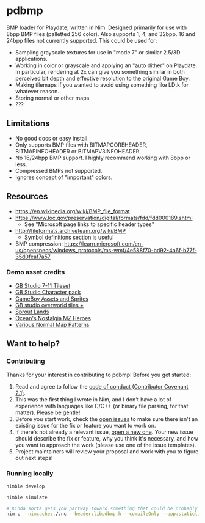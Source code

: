 # pdbmp

BMP loader for Playdate, written in Nim. Designed primarily for use with 8bpp BMP files (palletted 256 color). Also supports 1, 4, and 32bpp. 16 and 24bpp files not currently supported. This could be used for:

* Sampling grayscale textures for use in "mode 7" or similar 2.5/3D applications.
* Working in color or grayscale and applying an "auto dither" on Playdate. In particular, rendering at 2x can give you something similar in both perceived bit depth and effective resolution to the original Game Boy.
* Making tilemaps if you wanted to avoid using something like LDtk for whatever reason.
* Storing normal or other maps
* ???

## Limitations

* No good docs or easy install.
* Only supports BMP files with BITMAPCOREHEADER, BITMAPINFOHEADER or BITMAPV3INFOHEADER.
* No 16/24bpp BMP support. I highly recommend working with 8bpp or less.
* Compressed BMPs not supported.
* Ignores concept of "important" colors.

## Resources

* https://en.wikipedia.org/wiki/BMP_file_format
* https://www.loc.gov/preservation/digital/formats/fdd/fdd000189.shtml
	* See "Microsoft page links to specific header types"
* http://fileformats.archiveteam.org/wiki/BMP
	* Symbol definitions section is useful
* BMP compression: https://learn.microsoft.com/en-us/openspecs/windows_protocols/ms-wmf/4e588f70-bd92-4a6f-b77f-35d0feaf7a57

### Demo asset credits

* [GB Studio 7-11 Tileset](https://reakain.itch.io/gb-studio-7-11-tileset)
* [GB Studio Character pack](https://the-pixel-nook.itch.io/gb-studio-character-pack)
* [GameBoy Assets and Sprites](https://materialfuture.itch.io/gameboy-assets)
* [GB studio overworld tiles +](https://the-pixel-nook.itch.io/gb-studio-overworld-tiles-plus)
* [Sprout Lands](https://cupnooble.itch.io/sprout-lands-asset-pack)
* [Ocean's Nostalgia MZ Heroes](https://oceansdream.itch.io/nostalgia-mz-heroes)
* [Various Normal Map Patterns](https://opengameart.org/content/various-normal-map-patterns)

## Want to help?

### Contributing

Thanks for your interest in contributing to pdbmp! Before you get started:

1. Read and agree to follow the [code of conduct (Contributor Covenant 2.1)](./CODE_OF_CONDUCT.md).
2. This was the first thing I wrote in Nim, and I don't have a lot of experience with languages like C/C++ (or binary file parsing, for that matter). Please be gentle!
3. Before you start work, check the [open issues](https://github.com/strawdynamics/pdportal/issues) to make sure there isn't an existing issue for the fix or feature you want to work on.
4. If there's not already a relevant issue, [open a new one](https://github.com/strawdynamics/pdportal/issues/new). Your new issue should describe the fix or feature, why you think it's necessary, and how you want to approach the work (please use one of the issue templates).
5. Project maintainers will review your proposal and work with you to figure out next steps!

### Running locally

``` bash
nimble develop

nimble simulate

# Kinda sorta gets you partway toward something that could be probably used with C, if you add `exportc` throughout the code
nim c --nimcache:./.nc --header:libpdbmp.h --compileOnly --app:staticlib src/pdbmp.nim
```
